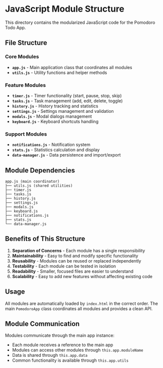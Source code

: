 # JavaScript Module Structure

This directory contains the modularized JavaScript code for the Pomodoro Todo App.

## File Structure

### Core Modules
- **`app.js`** - Main application class that coordinates all modules
- **`utils.js`** - Utility functions and helper methods

### Feature Modules
- **`timer.js`** - Timer functionality (start, pause, stop, skip)
- **`tasks.js`** - Task management (add, edit, delete, toggle)
- **`history.js`** - History tracking and statistics
- **`settings.js`** - Settings management and validation
- **`modals.js`** - Modal dialogs management
- **`keyboard.js`** - Keyboard shortcuts handling

### Support Modules
- **`notifications.js`** - Notification system
- **`stats.js`** - Statistics calculation and display
- **`data-manager.js`** - Data persistence and import/export

## Module Dependencies

```
app.js (main coordinator)
├── utils.js (shared utilities)
├── timer.js
├── tasks.js
├── history.js
├── settings.js
├── modals.js
├── keyboard.js
├── notifications.js
├── stats.js
└── data-manager.js
```

## Benefits of This Structure

1. **Separation of Concerns** - Each module has a single responsibility
2. **Maintainability** - Easy to find and modify specific functionality
3. **Reusability** - Modules can be reused or replaced independently
4. **Testability** - Each module can be tested in isolation
5. **Readability** - Smaller, focused files are easier to understand
6. **Scalability** - Easy to add new features without affecting existing code

## Usage

All modules are automatically loaded by `index.html` in the correct order. The main `PomodoroApp` class coordinates all modules and provides a clean API.

## Module Communication

Modules communicate through the main app instance:
- Each module receives a reference to the main app
- Modules can access other modules through `this.app.moduleName`
- Data is shared through `this.app.data`
- Common functionality is available through `this.app.utils`
